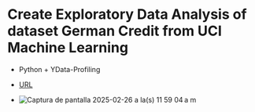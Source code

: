 # Create Exploratory Data Analysis of dataset German Credit from UCI Machine Learning

- Python + YData-Profiling
- [URL](https://docs.profiling.ydata.ai/latest/)

- ![Captura de pantalla 2025-02-26 a la(s) 11 59 04 a m](https://github.com/user-attachments/assets/d331765e-1a05-4ccc-8bc4-d94ed5accf00)
